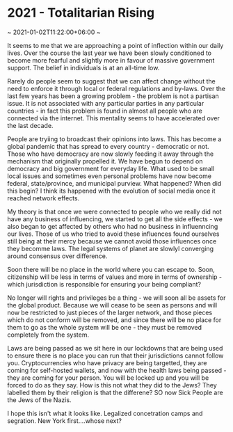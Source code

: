 # 2021 - Totalitarian Rising
~ 2021-01-02T11:22:00+06:00 ~

It seems to me that we are approaching a point of inflection within our daily lives. Over the course the last year we have been slowly conditioned to become more fearful and slightly more in favour of massive government support. The belief in individuals is at an all-time low.

Rarely do people seem to suggest that we can affect change without the need to enforce it through local or federal regulations and by-laws. Over the last few years has been a growing problem - the problem is not a partisan issue. It is not associated with any particular parties in any particular countries - in fact this problem is found in almost all people who are connected via the internet. This mentality seems to have accelerated over the last decade.

People are tryiing to broadcast their opinions into laws. This has become a global pandemic that has spread to every country - democratic or not. Those who have democracy are now slowly feeding it away through the mechanism that originally propelled it. We have begun to depend on democracy and big government for everyday life. What used to be small local issues and sometimes even personal problems have now become federal, state/province, and municipal purview. What happened? When did this begin? I think its happened with the evolution of social media once it reached network effects.

My theory is that once we were connected to people who we really did not have any business of influencing, we started to get all the side effects - we also began to get affected by others who had no business in influenncing our lives. Those of us who tried to avoid these influences found ourselves still being at their mercy because we cannot avoid those influences once they becomme laws. The legal systems of planet are slowlyl converging around consensus over difference.

Soon there will be no place in the world where you can escape to. Soon, citizenship will be less in terms of values and more in terms of ownership - which jurisdiction is responsible for ensuring your being compliant?

No longer will rights and privileges be a thing - we will soon all be assets for the global product. Because we will cease to be seen as persons and will now be restricted to just pieces of the larger network, and those pieces which do not conform will be removed, and since there will be no place for them to go as the whole system will be one - they must be removed completely from the system.

Laws are being passed as we sit here in our lockdowns that are being used to ensure there is no place you can run that their jurisdictions cannot follow you. Cryptocurrencies who have privacy are being targetted, they are coming for self-hosted wallets, and now with the health laws being passed - they are coming for your person. You will be locked up and you will be forced to do as they say. How is this not what they did to the Jews? They labelled them by their religion is that the differene? SO now Sick People are the Jews of the Nazis. 

I hope this isn't what it looks like. Legalized concetration camps and segration. New York first....whose next?

